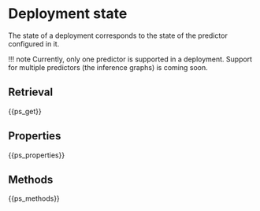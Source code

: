 # Deployment state

The state of a deployment corresponds to the state of the predictor configured in it.

!!! note
    Currently, only one predictor is supported in a deployment. Support for multiple predictors (the inference graphs) is coming soon.

## Retrieval

{{ps_get}}

## Properties

{{ps_properties}}

## Methods

{{ps_methods}}
